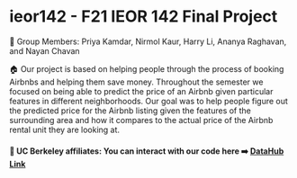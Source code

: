 # ieor142 - F21 IEOR 142 Final Project

👥 Group Members: Priya Kamdar, Nirmol Kaur, Harry Li, Ananya Raghavan, and Nayan Chavan 

🏠 Our project is based on helping people through the process of booking Airbnbs and helping them save money. Throughout the semester we focused on being able to predict the price of an Airbnb given particular features in different neighborhoods. Our goal was to help people figure out the predicted price for the Airbnb listing given the features of the surrounding area and how it compares to the actual price of the Airbnb rental unit they are looking at. 

#### 🐻 UC Berkeley affiliates: You can interact with our code here ➡️ [DataHub Link](https://datahub.berkeley.edu/hub/user-redirect/interact?account=nayanchavan&repo=ieor142&branch=main&subpath=ieor-142-final-project.ipynb)
